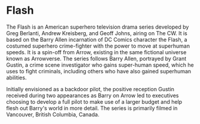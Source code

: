 # Flash

The Flash is an American superhero television drama series developed by Greg Berlanti, Andrew Kreisberg, and Geoff Johns, airing on The CW. It is based on the Barry Allen incarnation of DC Comics character the Flash, a costumed superhero crime-fighter with the power to move at superhuman speeds. It is a spin-off from Arrow, existing in the same fictional universe known as Arrowverse. The series follows Barry Allen, portrayed by Grant Gustin, a crime scene investigator who gains super-human speed, which he uses to fight criminals, including others who have also gained superhuman abilities.

Initially envisioned as a backdoor pilot, the positive reception Gustin received during two appearances as Barry on Arrow led to executives choosing to develop a full pilot to make use of a larger budget and help flesh out Barry's world in more detail. The series is primarily filmed in Vancouver, British Columbia, Canada.
